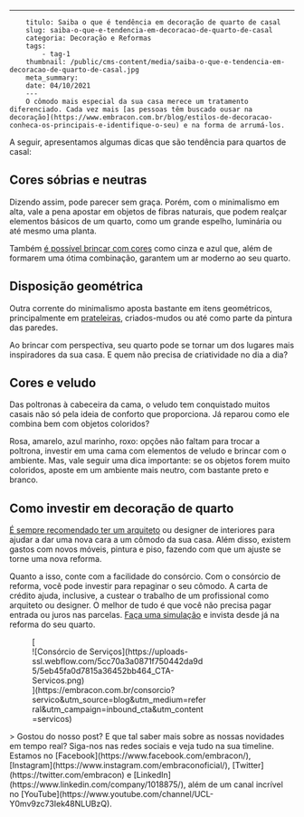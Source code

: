 ---
        titulo: Saiba o que é tendência em decoração de quarto de casal
        slug: saiba-o-que-e-tendencia-em-decoracao-de-quarto-de-casal
        categoria: Decoração e Reformas
        tags:
            - tag-1
        thumbnail: /public/cms-content/media/saiba-o-que-e-tendencia-em-decoracao-de-quarto-de-casal.jpg
        meta_summary: 
        date: 04/10/2021
        ---
        O cômodo mais especial da sua casa merece um tratamento diferenciado. Cada vez mais [as pessoas têm buscado ousar na decoração](https://www.embracon.com.br/blog/estilos-de-decoracao-conheca-os-principais-e-identifique-o-seu) e na forma de arrumá-los.

A seguir, apresentamos algumas dicas que são tendência para quartos de casal:

Cores sóbrias e neutras
-----------------------

Dizendo assim, pode parecer sem graça. Porém, com o minimalismo em alta, vale a pena apostar em objetos de fibras naturais, que podem realçar elementos básicos de um quarto, como um grande espelho, luminária ou até mesmo uma planta.

Também [é possível brincar com cores](https://www.embracon.com.br/blog/como-escolher-as-cores-de-tintas-para-os-ambientes-da-casa) como cinza e azul que, além de formarem uma ótima combinação, garantem um ar moderno ao seu quarto.

Disposição geométrica
---------------------

Outra corrente do minimalismo aposta bastante em itens geométricos, principalmente em [prateleiras](https://www.embracon.com.br/blog/como-usar-prateleiras-na-decoracao-da-casa), criados-mudos ou até como parte da pintura das paredes.

Ao brincar com perspectiva, seu quarto pode se tornar um dos lugares mais inspiradores da sua casa. E quem não precisa de criatividade no dia a dia?

Cores e veludo
--------------

Das poltronas à cabeceira da cama, o veludo tem conquistado muitos casais não só pela ideia de conforto que proporciona. Já reparou como ele combina bem com objetos coloridos?

Rosa, amarelo, azul marinho, roxo: opções não faltam para trocar a poltrona, investir em uma cama com elementos de veludo e brincar com o ambiente. Mas, vale seguir uma dica importante: se os objetos forem muito coloridos, aposte em um ambiente mais neutro, com bastante preto e branco.

Como investir em decoração de quarto
------------------------------------

[É sempre recomendado ter um arquiteto](https://www.embracon.com.br/blog/como-contratar-um-arquiteto-para-a-sua-reforma) ou designer de interiores para ajudar a dar uma nova cara a um cômodo da sua casa. Além disso, existem gastos com novos móveis, pintura e piso, fazendo com que um ajuste se torne uma nova reforma.

Quanto a isso, conte com a facilidade do consórcio. Com o consórcio de reforma, você pode investir para repaginar o seu cômodo. A carta de crédito ajuda, inclusive, a custear o trabalho de um profissional como arquiteto ou designer. O melhor de tudo é que você não precisa pagar entrada ou juros nas parcelas. [Faça uma simulação](https://www.embracon.com.br/consorcio-servicos) e invista desde já na reforma do seu quarto.

<figure class="w-richtext-figure-type-image w-richtext-align-center" style="max-width:310px">[<div>![Consórcio de Serviços](https://uploads-ssl.webflow.com/5cc70a3a0871f750442da9d5/5eb45fa0d7815a36452bb464_CTA-Servicos.png)</div>](https://embracon.com.br/consorcio?servico&utm_source=blog&utm_medium=referral&utm_campaign=inbound_cta&utm_content=servicos)</figure>> Gostou do nosso post? E que tal saber mais sobre as nossas novidades em tempo real? Siga-nos nas redes sociais e veja tudo na sua timeline. Estamos no [Facebook](https://www.facebook.com/embracon/), [Instagram](https://www.instagram.com/embraconoficial/), [Twitter](https://twitter.com/embracon) e [LinkedIn](https://www.linkedin.com/company/1018875/), além de um canal incrível no [YouTube](https://www.youtube.com/channel/UCL-Y0mv9zc73Iek48NLUBzQ).
        